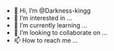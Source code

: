 - 👋 Hi, I’m @Darkness-kingg
- 👀 I’m interested in ...
- 🌱 I’m currently learning ...
- 💞️ I’m looking to collaborate on ...
- 📫 How to reach me ...

<!---
Darkness-kingg/Darkness-kingg is a ✨ special ✨ repository because its `README.md` (this file) appears on your GitHub profile.
You can click the Preview link to take a look at your changes.
--->
